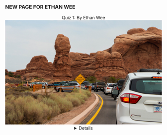 ### NEW PAGE FOR ETHAN WEE
<center> Quiz 1: By Ethan Wee<center>


<img src="https://github.com/Nalgene-e/workshop-test-repo/blob/5f2b821e9802118496eca2d36853afd60b1f6dcc/Copy-of-2-scaled.jpg"> 
<details>
    <summary>Details</summary>
    This is an image of a national park that has a lot of overtourism. 
<details>
    
    
    
| Distance (miles) | "Fare ($)" |
| --- | --- |
| 4.5 | 18.00 |
| 26.7 | 73.75 |
| 6.7 | 23.00 |
| 16.4 | 56.00 |
| 32.7 | 83.25 |
| 5.7 | 17.50 |
| 77.0 | 190.50 |
| 8.3 | 19.65 |
